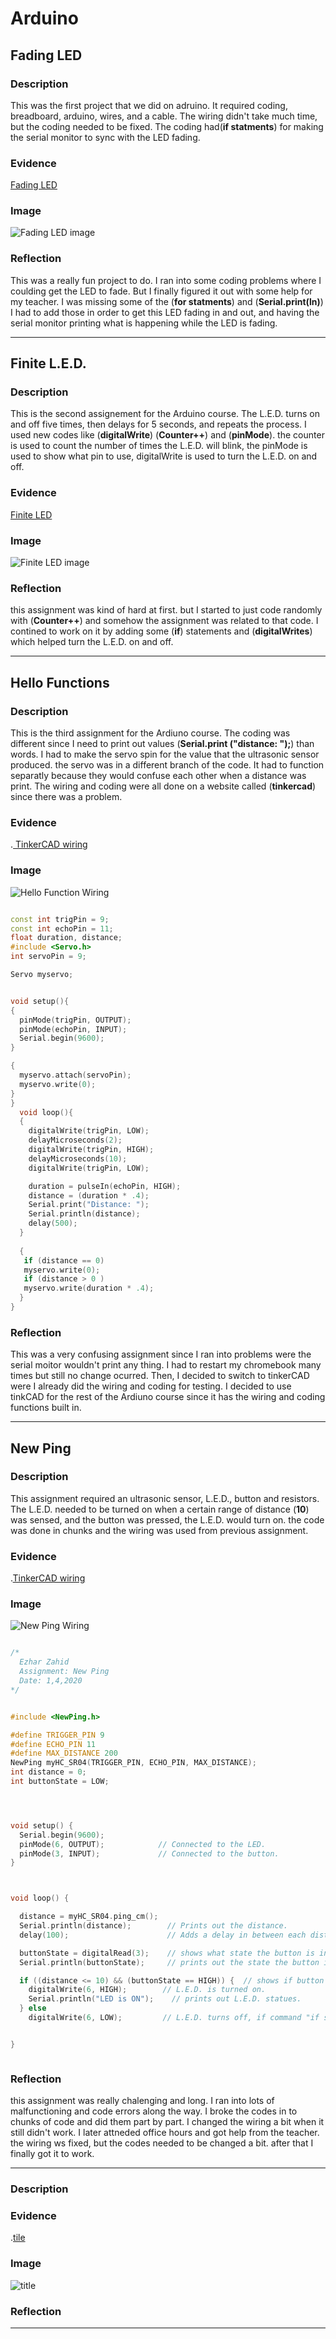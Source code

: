 # Arduino


## Fading LED



### Description
This was the first project that we did on adruino. It required coding, breadboard, arduino, wires, and a cable. The wiring didn't take much time, but the coding needed to be fixed. The coding had(**if statments**) for making the serial monitor to sync with the LED fading. 

### Evidence

[Fading LED](https://create.arduino.cc/editor/ezahid82/617ac921-1638-435e-976a-b8b7ad4c3d7a/preview)


### Image

![Fading LED image ](Pictures%20For%20Arduino/Arduino%20Wiring.jpg)

### Reflection
This was a really fun project to do. I ran into some coding problems where I coulding get the LED to fade. But I finally figured it out with some help for my teacher. I was missing some of the (**for statments**) and (**Serial.print(ln)**) I had to add those in order to get this LED fading in and out, and having the serial monitor printing what is happening while the LED is fading.




---





## Finite L.E.D.


### Description

This is the second assignement for the Arduino course. The L.E.D. turns on and off five times, then delays for 5 seconds, and repeats the process. I used new codes like (**digitalWrite**) (**Counter++**) and (**pinMode**). the counter is used to count the number of times the L.E.D. will blink, the pinMode is used to show what pin to use, digitalWrite is used to turn the L.E.D. on and off. 


### Evidence

[Finite LED](https://create.arduino.cc/editor/ezahid82/98dac722-343a-47a0-acae-11e9772d0d68/preview)


### Image

![Finite LED image ](Pictures%20For%20Arduino/FiniteLED.jpg)


### Reflection

this assignment was kind of hard at first. but I started to just code randomly with (**Counter++**) and somehow the assignment was related to that code. I contined to work on it by adding some (**if**) statements and (**digitalWrites**) which helped turn the L.E.D. on and off. 





---





## Hello Functions 


### Description

This is the third assignment for the Ardiuno course. The coding was different since I need to print out values (**Serial.print ("distance: ");**) than words. I had to make the servo spin for the value that the ultrasonic sensor produced. the servo was in a different branch of the code. It had to function separatly because they would confuse each other when a distance was print. The wiring and coding were all done on a website called (**tinkercad**) since there was a problem. 

### Evidence

.[ TinkerCAD wiring ](https://www.tinkercad.com/things/64qZtm935sM-glorious-bruticus-hillar/editel)

### Image

![Hello Function Wiring](Pictures%20For%20Arduino/Hello%20Function.png)



```C++

const int trigPin = 9;
const int echoPin = 11;
float duration, distance;
#include <Servo.h>
int servoPin = 9; 

Servo myservo;


void setup(){
{
  pinMode(trigPin, OUTPUT);
  pinMode(echoPin, INPUT);
  Serial.begin(9600);
}

{
  myservo.attach(servoPin);
  myservo.write(0);
}
}
  void loop(){
  {
    digitalWrite(trigPin, LOW);
    delayMicroseconds(2);
    digitalWrite(trigPin, HIGH);
    delayMicroseconds(10);
    digitalWrite(trigPin, LOW);

    duration = pulseIn(echoPin, HIGH);
    distance = (duration * .4);
    Serial.print("Distance: ");
    Serial.println(distance);
    delay(500);
  }
  
  {
   if (distance == 0)
   myservo.write(0);
   if (distance > 0 )
   myservo.write(duration * .4);
  }
}

```




### Reflection

This was a very confusing assignment since I ran into problems were the serial moitor wouldn't print any thing. I had to restart my chromebook many times but still no change ocurred. Then, I decided to switch to tinkerCAD were I already did the wiring and coding for testing. I decided to use tinkCAD for the rest of the Ardiuno course since it has the wiring and coding functions built in. 



---




## New Ping




### Description
This assignment required an ultrasonic sensor, L.E.D., button and resistors. The L.E.D. needed to be turned on when a certain range of distance (**10**) was sensed, and the button was pressed, the L.E.D. would turn on. the code was done in chunks and the wiring was used from previous assignment. 

### Evidence

.[TinkerCAD wiring ](https://www.tinkercad.com/things/6JflxveDrT0-new-ping/editel)

### Image

![New Ping Wiring](Pictures%20For%20Arduino/New%20Ping.png)



```C++

/*
  Ezhar Zahid
  Assignment: New Ping
  Date: 1,4,2020
*/


#include <NewPing.h>

#define TRIGGER_PIN 9
#define ECHO_PIN 11
#define MAX_DISTANCE 200
NewPing myHC_SR04(TRIGGER_PIN, ECHO_PIN, MAX_DISTANCE);
int distance = 0;
int buttonState = LOW;




void setup() {
  Serial.begin(9600);
  pinMode(6, OUTPUT);            // Connected to the LED.
  pinMode(3, INPUT);             // Connected to the button.
}



void loop() {

  distance = myHC_SR04.ping_cm();
  Serial.println(distance);        // Prints out the distance.
  delay(100);                      // Adds a delay in between each distance printed.

  buttonState = digitalRead(3);    // shows what state the button is in.
  Serial.println(buttonState);     // prints out the state the button is in.

  if ((distance <= 10) && (buttonState == HIGH)) {  // shows if button and distance is high and below 10.
    digitalWrite(6, HIGH);        // L.E.D. is turned on.
    Serial.println("LED is ON");    // prints out L.E.D. statues.
  } else
    digitalWrite(6, LOW);         // L.E.D. turns off, if command "if statment" doesn't meet requirments. 


}



```





### Reflection
this assignment was really chalenging and long. I ran into lots of malfunctioning and code errors along the way. I broke the codes in to chunks of code and did them part by part. I changed the wiring a bit when it still didn't work. I later attneded office hours and got help from the teacher. the wiring ws fixed, but the codes needed to be changed a bit. after that I finally got it to work.





---





### Description

### Evidence

.[tile](link)


### Image

![title](link)


### Reflection





---




